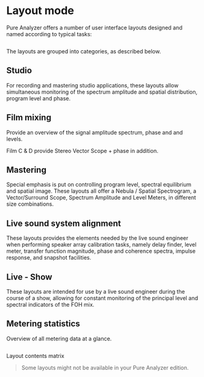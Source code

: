 # Layout mode
Pure Analyzer offers a number of user interface layouts designed and named according to typical
tasks:

<image name="Global-Presets"
filename="C:\Sources\Flux\FluxtAnalyzer\Software\FluxTAnalyzer\Documents\graphics\New Screenshots\added\Global-Presets.png"></image>

The layouts are grouped into categories, as described below.

## Studio
For recording and
mastering studio applications, these layouts allow simultaneous monitoring of the spectrum amplitude and
spatial distribution, program level and phase.

## Film mixing
Provide an overview of the
signal amplitude spectrum, phase and and levels.

Film C &amp; D provide Stereo Vector Scope + phase in addition.

## Mastering

Special emphasis is put on controlling program level, spectral equilibrium and spatial image. These layouts all
offer a Nebula / Spatial Spectrogram, a Vector/Surround Scope, Spectrum Amplitude and <link
type="document" target="Level">Level</link> Meters, in different size combinations.

## Live sound system alignment
These layouts provides the elements needed by the live sound engineer when performing speaker array
calibration tasks, namely delay finder, level meter, transfer function magnitude, phase and coherence
spectra, impulse response, and snapshot facilities.

## Live - Show
These layouts are intended for use by a live sound engineer during the course of a show, allowing for constant 
monitoring of the principal level and spectral indicators of the FOH mix.

## Metering statistics
<link type="document" target="Overview">Overview</link>
of all metering data at a glance.

<image name="Layout-Feature-Matrix-export"
filename="C:\Sources\Flux\FluxtAnalyzer\Software\FluxTAnalyzer\Documents\Diagrams\Layout-Feature-Matrix-export.png"></image>

Layout contents matrix

> Some layouts might not be available in your Pure Analyzer edition.
